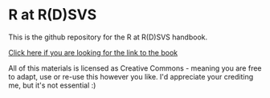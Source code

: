 # R at R(D)SVS

This is the github repository for the R at R(D)SVS handbook. 

[Click here if you are looking for the link to the book](https://jillymackay.github.io/RatRDSVS/)

All of this materials is licensed as Creative Commons - meaning you are free to adapt, use or re-use this however you like. I'd appreciate your crediting me, but it's not essential :)